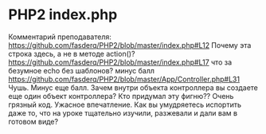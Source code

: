 # PHP2 index.php 
Комментарий преподавателя:
https://github.com/fasderq/PHP2/blob/master/index.php#L12
Почему эта строка здесь, а не в методе action()?
https://github.com/fasderq/PHP2/blob/master/index.php#L17
что за безумное echo без шаблонов? минус балл
https://github.com/fasderq/PHP2/blob/master/App/Controller.php#L31
Чушь. Минус еще балл. Зачем внутри объекта контроллера вы создаете еще один объект контроллера? Кто придумал эту фигню??
Очень грязный код. Ужасное впечатление. Как вы умудряетесь испортить даже то, что на уроке тщательно изучили, разжевали и дали вам в готовом виде? 
